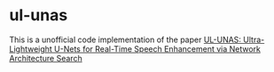 # ul-unas

This is a  unofficial code implementation of the paper [UL-UNAS: Ultra-Lightweight U-Nets for Real-Time Speech Enhancement via Network Architecture Search](https://arxiv.org/abs/2503.00340)
